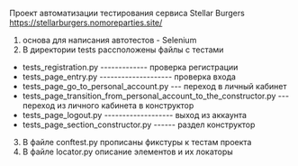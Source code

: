 Проект автоматизации тестирования сервиса Stellar Burgers
https://stellarburgers.nomoreparties.site/

1. основа для написания автотестов - Selenium
2. В директории tests рассположены файлы с тестами
- tests_registration.py ------------- проверка регистрации
- tests_page_entry.py -------------------- проверка входа
- tests_page_go_to_personal_account.py --- переход в личный кабинет
- tests_page_transition_from_personal_account_to_the_constructor.py --- переход из личного кабинета в конструктор
- tests_page_logout.py ------------------- выход из аккаунта
- tests_page_section_constructor.py ------ раздел конструктор

3. В файле conftest.py прописаны фикстуры к тестам проекта
4. В файле locator.py описание элементов и их локаторы